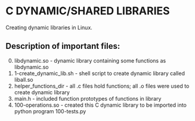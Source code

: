 # C DYNAMIC/SHARED LIBRARIES
Creating dynamic libraries in Linux.   

## Description of important files:
0. libdynamic.so - dynamic library containing some functions as libdynamic.so
1. 1-create_dynamic_lib.sh - shell script to create dynamic library called liball.so
2. helper_functions_dir - all .c files hold functions; all .o files were used to create dynamic library
3. main.h - included function prototypes of functions in library
4. 100-operations.so - created this C dynamic library to be imported into python program 100-tests.py

